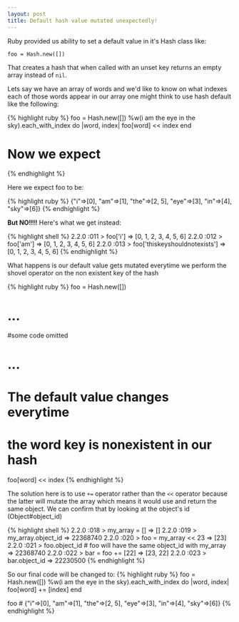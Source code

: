 ```yaml
---
layout: post
title: Default hash value mutated unexpectedly!
---
```


Ruby provided us ability to set a default value in it's Hash class like:

`foo = Hash.new([])`

That creates a hash that when called with an unset key returns an empty array
instead of `nil`.

Lets say we have an array of words and we'd like to know on what indexes each
of those words appear in our array one might think to use hash default like
the following:

{% highlight ruby %}
foo = Hash.new([])
%w(i am the eye in the sky).each_with_index do |word, index|
  foo[word] << index
end

# Now we expect 
{% endhighlight %}

Here we expect foo to be:

{% highlight ruby %}
{"i"=>[0], "am"=>[1], "the"=>[2, 5], "eye"=>[3], "in"=>[4], "sky"=>[6]}
{% endhighlight %}

**But NO!!!!** Here's what we get instead:

{% highlight shell %}
2.2.0 :011 > foo['i']
 => [0, 1, 2, 3, 4, 5, 6] 
2.2.0 :012 > foo['am']
 => [0, 1, 2, 3, 4, 5, 6] 
2.2.0 :013 > foo['thiskeyshouldnotexists']
 => [0, 1, 2, 3, 4, 5, 6] 
{% endhighlight %}


What happens is our default value gets mutated everytime we perform the shovel operator on the non existent key of the hash

{% highlight ruby %}
foo = Hash.new([])
# ...
#some code omitted
# ...
# The default value changes everytime
# the word key is nonexistent in our hash
foo[word] << index 
{% endhighlight %}


The solution here is to use `+=` operator rather than the `<<` operator because the latter will mutate the array which means it would use and return the same object.
We can confirm that by looking at the object's id (Object#object_id)

{% highlight shell %}
2.2.0 :018 > my_array = []
 => [] 
2.2.0 :019 > my_array.object_id
 => 22368740 
2.2.0 :020 > foo = my_array << 23
 => [23] 
2.2.0 :021 > foo.object_id # foo will have the same object_id with my_array
 => 22368740 
2.2.0 :022 > bar = foo += [22]
 => [23, 22] 
2.2.0 :023 > bar.object_id
 => 22230500 
{% endhighlight %}

So our final code will be changed to:
{% highlight ruby %}
foo = Hash.new([])
%w(i am the eye in the sky).each_with_index do |word, index|
  foo[word] += [index]
end

foo #  {"i"=>[0], "am"=>[1], "the"=>[2, 5], "eye"=>[3], "in"=>[4], "sky"=>[6]}
{% endhighlight %}

